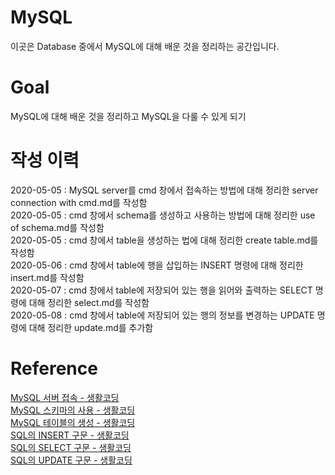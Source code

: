 # MySQL  
  
이곳은 Database 중에서 MySQL에 대해 배운 것을 정리하는 공간입니다.  
  
# Goal
  
MySQL에 대해 배운 것을 정리하고 MySQL을 다룰 수 있게 되기  
  
# 작성 이력
  
2020-05-05 : MySQL server를 cmd 창에서 접속하는 방법에 대해 정리한 server connection with cmd.md를 작성함  
2020-05-05 : cmd 창에서 schema를 생성하고 사용하는 방법에 대해 정리한 use of schema.md를 작성함  
2020-05-05 : cmd 창에서 table을 생성하는 법에 대해 정리한 create table.md를 작성함  
2020-05-06 : cmd 창에서 table에 행을 삽입하는 INSERT 명령에 대해 정리한 insert.md를 작성함  
2020-05-07 : cmd 창에서 table에 저장되어 있는 행을 읽어와 출력하는 SELECT 명령에 대해 정리한 select.md를 작성함  
2020-05-08 : cmd 창에서 table에 저장되어 있는 행의 정보를 변경하는 UPDATE 명령에 대해 정리한 update.md를 추가함  
  
# Reference
  
<a href = "https://opentutorials.org/course/3161/19534" target = "_blank">MySQL 서버 접속 - 생활코딩</a>  
<a href = "https://opentutorials.org/course/3161/19535" target = "_blank">MySQL 스키마의 사용 - 생활코딩</a>  
<a href = "https://opentutorials.org/course/3161/19537" target = "_blank">MySQL 테이블의 생성 - 생활코딩</a>  
<a href = "https://opentutorials.org/course/3161/19539" target = "_blank">SQL의 INSERT 구문 - 생활코딩</a>  
<a href = "https://opentutorials.org/course/3161/19540" target = "_blank">SQL의 SELECT 구문 - 생활코딩</a>  
<a href = "https://opentutorials.org/course/3161/19541" target = "_blank">SQL의 UPDATE 구문 - 생활코딩</a>  

